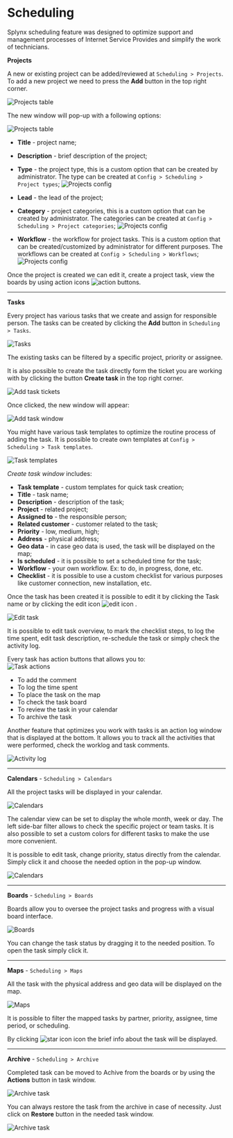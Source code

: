 Scheduling
=======
Splynx scheduling feature was designed to optimize support and management processes of Internet Service Provides and simplify the work of technicians.

**Projects**

A new or existing project can be added/reviewed at `Scheduling > Projects`. To add a new project we need to press the **Add** button in the top right corner.

![Projects table](projects_table.png)

The new window will pop-up with a following options:

![Projects table](add_project.png)

* **Title** - project name;
* **Description** - brief description of the project;
* **Type** - the project type, this is a custom option that can be created by administrator. The type can be created at `Config > Scheduling > Project types`;
![Projects config](project_types.png)

* **Lead** - the lead of the project;
* **Category** - project categories, this is a custom option that can be created by administrator. The categories can be created at `Config > Scheduling > Project categories`;
![Projects config](project_category.png)

* **Workflow** - the workflow for project tasks. This is a custom option that can be created/customized by administrator for different purposes. The workflows can be created at `Config > Scheduling > Workflows`;
![Projects config](project_workflows.png)

Once the project is created we can edit it, create a project task, view the boards by using action icons <icon class="image-icon">![action buttons](actions_progect.png)</icon>.

----

**Tasks**

Every project has various tasks that we create and assign for responsible person. The tasks can be created by clicking the **Add** button in `Scheduling > Tasks`.

![Tasks](tasks_table.png)

The existing tasks can be filtered by a specific project, priority or assignee.

It is also possible to create the task directly form the ticket you are working with by clicking the button **Create task** in the top right corner.

![Add task tickets](tickets_add_task.png)

Once clicked, the new window will appear:

![Add task window](project_task.png)

You might have various task templates to optimize the routine process of adding the task. It is possible to create own templates at `Config > Scheduling > Task templates`.  

![Task templates](task_template.png)

*Create task window* includes:
* **Task template** - custom templates for quick task creation;
* **Title** - task name;
* **Description** - description of the task;
* **Project** - related project;
* **Assigned to** - the responsible person;
* **Related customer** - customer related to the task;
* **Priority** - low, medium, high;
* **Address** - physical address;
* **Geo data** - in case geo data is used, the task will be displayed on the map;
* **Is scheduled** - it is possible to set a scheduled time for the task;
* **Workflow** - your own workflow. Ex: to do, in progress, done, etc.
* **Checklist** - it is possible to use a custom checklist for various purposes like customer connection, new installation, etc.

Once the task has been created it is possible to edit it by clicking the Task name or by clicking the edit icon <icon class="image-icon">![edit icon](edit_icon.png)</icon> .  

![Edit task](edit_task.png)

It is possible to edit task overview, to mark the checklist steps, to log the time spent, edit task description, re-schedule the task or simply check the activity log.

Every task has action buttons that allows you to:  
![Task actions](task_actions.png)

* To add the comment
* To log the time spent
* To place the task on the map
* To check the task board
* To review the task in your calendar
* To archive the task


Another feature that optimizes you work with tasks is an action log window that is displayed at the bottom. It allows you to track all the activities that were performed, check the worklog and task comments.

![Activity log](activity_log.png)  


----

**Calendars** - `Scheduling > Calendars`

All the project tasks will be displayed in your calendar.

![Calendars](calendars.png)

The calendar view can be set to display the whole month, week or day.
The left side-bar filter allows to check the specific project or team tasks. It is also possible to set a custom colors for different tasks to make the use more convenient.

It is possible to edit task, change priority, status directly from the calendar. Simply click it and choose the needed option in the pop-up window.

![Calendars](calendars_edit_task.png)

----

**Boards** - `Scheduling > Boards`

Boards allow you to oversee the project tasks and progress with a visual board interface.

![Boards](boards.png)

You can change the task status by dragging it to the needed position. To open the task simply click it.

----

**Maps** - `Scheduling > Maps`

All the task with the physical address and geo data will be displayed on the map.

![Maps](maps.png)

It is possible to filter the mapped tasks by partner, priority, assignee, time period, or scheduling.

By clicking <icon class="image-icon">![star icon](star.png)</icon> icon the brief info about the task will be displayed.


----

**Archive**  - `Scheduling > Archive`

Completed task can be moved to Achive from the boards or by using the **Actions** button in task window.

![Archive task](archive_task.png)

You can always restore the task from the archive in case of necessity. Just click on **Restore** button in the needed task window.

![Archive task](restore_archive.png)
